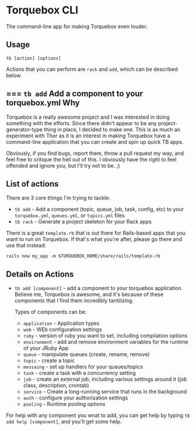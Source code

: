Torquebox CLI
=============
The command-line app for making Torquebox even louder.

Usage
-----

    tb [action] [options]

Actions that you can perform are `rack` and `add`, which can be described
below.

=== `tb add`
Add a component to your torquebox.yml
Why
---
Torquebox is a really awesome project and I was interested in doing something
with the efforts.  Since there didn't appear to be any project-generator-type
thing in place, I decided to make one.  This is as much an experiment with
Thor as it is an interest in making Torquebox have a command-line application
that you can create and spin up quick TB apps.

Obviously, if you find bugs, report them, throw a pull request my way, and
feel free to critique the hell out of this.  I obviously have the right to
feel offended and ignore you, but I'll try not to be. ;)

List of actions
---------------
There are 3 core things I'm trying to tackle:

  * `tb add` - Add a component (topic, queue, job, task, config, etc) to your
    `torquebox.yml`, `queues.yml`, or `topics.yml` files
  * `tb rack` - Generate a project skeleton for your Rack apps

There is a great `template.rb` that is out there for Rails-based apps that you
want to run on Torquebox.  If that's what you're after, please go there and use
that instead:

    rails new my_app -m $TORQUEBOX_HOME/share/rails/template.rb

Details on Actions
------------------
  * `tb add [component]` - add a component to your torquebox application.
    Believe me, Torquebox is awesome, and it's because of these components that
    I find them incredibly tantilizing.

    Types of components can be:
      * `application` - Application types
      * `web` - WEb configuration settings
      * `ruby` - version of ruby you want to set, including compilation options
      * `environment` - add and remove environment variables for the runtime of
      	your JRuby App
      * `queue` - manipulate queues (create, rename, remove)
      * `topic` - create a topic
      * `messaing` - set up handlers for your queues/topics
      * `task` - create a task with a concurrency setting
      * `job` - create an external job, including various settings around it
      	(job class, description, crontab)
      * `service` - Create a long-running service that runs in the background
      * `auth` - configure your authorization settings
      * `pooling` - Runtime pooling options

For help with any component you wnat to add, you can get help by typing `tb add
help [component]`, and you'll get some help.
